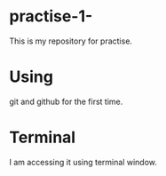 # practise-1-
This is my repository for practise.
# Using  
git and github for the first time.
# Terminal
I am accessing it using terminal window.